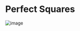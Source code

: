 
# Perfect Squares

![image](https://github.com/ai-kmu/etc/assets/12128784/77a4407b-9ccb-4bc0-8327-1e3fbd465561)
